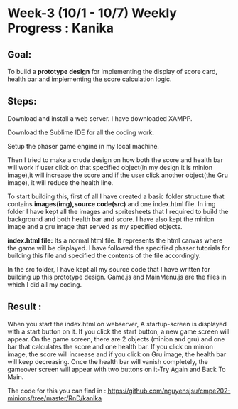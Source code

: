 # Week-3 (10/1 - 10/7) Weekly Progress : Kanika

## Goal: 
To build a **prototype design** for implementing the display of score card, health bar and implementing the
score calculation logic.

## Steps: 
Download and install a web server. I have downloaded XAMPP.

Download the Sublime IDE for all the coding work.

Setup the phaser game engine in my local machine.

Then I tried to make a crude design on how both the score and health bar will work if user click on that specified object(in my design it is minion image),it will increase the score and if the user click another object(the Gru image), it will reduce the health line.

To start building this, first of all I have created a basic folder structure that contains **images(img),source code(src)** and one index.html file.
In img folder I have kept all the images and spritesheets that I required to build the background and both health bar and score.
I have also kept the minion image and a gru image that served as my specified objects.

**index.html file:** Its a normal html file. It represents the html canvas where the game will be displayed. I have followed the specified phaser tutorials for building this file and specified the contents of the file accordingly.

In the src folder, I have kept all my source code that I have written for building up this prototype design.
Game.js and MainMenu.js are the files in which I did all my coding. 


## Result :
When you start the index.html on webserver, A startup-screen is displayed with a start button on it. If you click the start button, a new game screen will appear. On the game screen, there are 2 objects (minion and gru) and one bar that calculates the score and one health bar. If you click on minion image, the score will increase and if you click on Gru image, the health bar will keep decreasing. Once the health bar will vanish completely, the gameover screen will appear with two buttons on it-Try Again and Back To Main.

The code for this you can find in :
https://github.com/nguyensjsu/cmpe202-minions/tree/master/RnD/kanika



